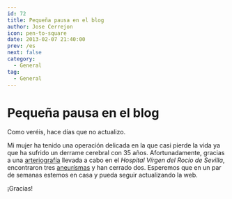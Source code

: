 ```yaml
---
id: 72
title: Pequeña pausa en el blog
author: Jose Cerrejon
icon: pen-to-square
date: 2013-02-07 21:40:00
prev: /es
next: false
category:
  - General
tag:
  - General
---
```


# Pequeña pausa en el blog

Como veréis, hace días que no actualizo. 

Mi mujer ha tenido una operación delicada en la que casi pierde la vida ya que ha sufrido un derrame cerebral con 35 años. Afortunadamente, gracias a una [arteriografía](http://www.cdyte.com/pacientes/glosario/arteriografia/) llevada a cabo en el *Hospital Vírgen del Rocío de Sevilla*, encontraron tres [aneurísmas](http://www.arteriasyvenas.org/index/aneurismas) y han cerrado dos. Esperemos que en un par de semanas estemos en casa y pueda seguir actualizando la web.

¡Gracias!